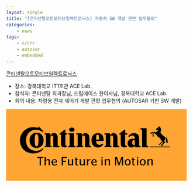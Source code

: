 ```yaml
---
layout: single
title: "[콘티넨탈오토모티브일렉트로닉스] 자동차 SW 개발 관련 업무협의"
categories: 
    - news
tags: 
    - c/c++
    - autosar
    - embedded
---
```


[콘티넨탈오토모티브일렉트로닉스](https://www.continental.com/ko-kr/) 
- 장소: 경북대학교 IT1호관 ACE Lab.
- 참석자: 콘티넨탈 최과장님, 드림에이스 한이사님, 경북대학교 ACE Lab.
- 회의 내용: 차량용 전자 제어기 개발 관련 업무협의 (AUTOSAR 기반 SW 개발)

![Continental logo](/assets/img/post/continental_logo.png)

